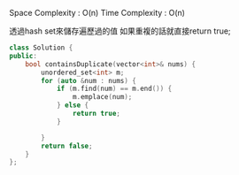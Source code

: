
Space Complexity : O(n)
Time Complexity : O(n)

透過hash set來儲存遍歷過的值
如果重複的話就直接return true;

```c++
class Solution {
public:
    bool containsDuplicate(vector<int>& nums) {
        unordered_set<int> m;
        for (auto &num : nums) {
            if (m.find(num) == m.end()) {
                m.emplace(num);
            } else {
                return true;
            }

        }
        return false;
    }
};
```
